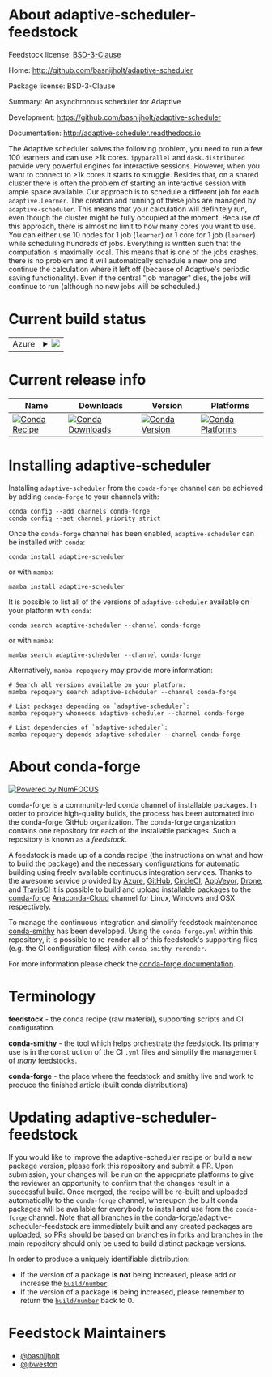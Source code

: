 About adaptive-scheduler-feedstock
==================================

Feedstock license: [BSD-3-Clause](https://github.com/conda-forge/adaptive-scheduler-feedstock/blob/main/LICENSE.txt)

Home: http://github.com/basnijholt/adaptive-scheduler

Package license: BSD-3-Clause

Summary: An asynchronous scheduler for Adaptive

Development: https://github.com/basnijholt/adaptive-scheduler

Documentation: http://adaptive-scheduler.readthedocs.io

The Adaptive scheduler solves the following problem, you need to run a few 100
learners and can use >1k cores. `ipyparallel` and `dask.distributed` provide
very powerful engines for interactive sessions. However, when you want to
connect to >1k cores it starts to struggle. Besides that, on a shared cluster
there is often the problem of starting an interactive session with ample space
available. Our approach is to schedule a different job for each `
adaptive.Learner`. The creation and running of these jobs are managed by `
adaptive-scheduler`. This means that your calculation will definitely run, even
though the cluster might be fully occupied at the moment. Because of this
approach, there is almost no limit to how many cores you want to use. You can
either use 10 nodes for 1 job (`learner`) or 1 core for 1 job (`learner`) while
scheduling hundreds of jobs. Everything is written such that the computation is
maximally local. This means that is one of the jobs crashes, there is no
problem and it will automatically schedule a new one and continue the
calculation where it left off (because of Adaptive's periodic saving
functionality). Even if the central "job manager" dies, the jobs will continue
to run (although no new jobs will be scheduled.)


Current build status
====================


<table>
    
  <tr>
    <td>Azure</td>
    <td>
      <details>
        <summary>
          <a href="https://dev.azure.com/conda-forge/feedstock-builds/_build/latest?definitionId=6688&branchName=main">
            <img src="https://dev.azure.com/conda-forge/feedstock-builds/_apis/build/status/adaptive-scheduler-feedstock?branchName=main">
          </a>
        </summary>
        <table>
          <thead><tr><th>Variant</th><th>Status</th></tr></thead>
          <tbody><tr>
              <td>linux_64_python3.10.____cpython</td>
              <td>
                <a href="https://dev.azure.com/conda-forge/feedstock-builds/_build/latest?definitionId=6688&branchName=main">
                  <img src="https://dev.azure.com/conda-forge/feedstock-builds/_apis/build/status/adaptive-scheduler-feedstock?branchName=main&jobName=linux&configuration=linux%20linux_64_python3.10.____cpython" alt="variant">
                </a>
              </td>
            </tr><tr>
              <td>linux_64_python3.11.____cpython</td>
              <td>
                <a href="https://dev.azure.com/conda-forge/feedstock-builds/_build/latest?definitionId=6688&branchName=main">
                  <img src="https://dev.azure.com/conda-forge/feedstock-builds/_apis/build/status/adaptive-scheduler-feedstock?branchName=main&jobName=linux&configuration=linux%20linux_64_python3.11.____cpython" alt="variant">
                </a>
              </td>
            </tr><tr>
              <td>linux_64_python3.8.____cpython</td>
              <td>
                <a href="https://dev.azure.com/conda-forge/feedstock-builds/_build/latest?definitionId=6688&branchName=main">
                  <img src="https://dev.azure.com/conda-forge/feedstock-builds/_apis/build/status/adaptive-scheduler-feedstock?branchName=main&jobName=linux&configuration=linux%20linux_64_python3.8.____cpython" alt="variant">
                </a>
              </td>
            </tr><tr>
              <td>linux_64_python3.9.____cpython</td>
              <td>
                <a href="https://dev.azure.com/conda-forge/feedstock-builds/_build/latest?definitionId=6688&branchName=main">
                  <img src="https://dev.azure.com/conda-forge/feedstock-builds/_apis/build/status/adaptive-scheduler-feedstock?branchName=main&jobName=linux&configuration=linux%20linux_64_python3.9.____cpython" alt="variant">
                </a>
              </td>
            </tr><tr>
              <td>osx_64_python3.10.____cpython</td>
              <td>
                <a href="https://dev.azure.com/conda-forge/feedstock-builds/_build/latest?definitionId=6688&branchName=main">
                  <img src="https://dev.azure.com/conda-forge/feedstock-builds/_apis/build/status/adaptive-scheduler-feedstock?branchName=main&jobName=osx&configuration=osx%20osx_64_python3.10.____cpython" alt="variant">
                </a>
              </td>
            </tr><tr>
              <td>osx_64_python3.11.____cpython</td>
              <td>
                <a href="https://dev.azure.com/conda-forge/feedstock-builds/_build/latest?definitionId=6688&branchName=main">
                  <img src="https://dev.azure.com/conda-forge/feedstock-builds/_apis/build/status/adaptive-scheduler-feedstock?branchName=main&jobName=osx&configuration=osx%20osx_64_python3.11.____cpython" alt="variant">
                </a>
              </td>
            </tr><tr>
              <td>osx_64_python3.8.____cpython</td>
              <td>
                <a href="https://dev.azure.com/conda-forge/feedstock-builds/_build/latest?definitionId=6688&branchName=main">
                  <img src="https://dev.azure.com/conda-forge/feedstock-builds/_apis/build/status/adaptive-scheduler-feedstock?branchName=main&jobName=osx&configuration=osx%20osx_64_python3.8.____cpython" alt="variant">
                </a>
              </td>
            </tr><tr>
              <td>osx_64_python3.9.____cpython</td>
              <td>
                <a href="https://dev.azure.com/conda-forge/feedstock-builds/_build/latest?definitionId=6688&branchName=main">
                  <img src="https://dev.azure.com/conda-forge/feedstock-builds/_apis/build/status/adaptive-scheduler-feedstock?branchName=main&jobName=osx&configuration=osx%20osx_64_python3.9.____cpython" alt="variant">
                </a>
              </td>
            </tr>
          </tbody>
        </table>
      </details>
    </td>
  </tr>
</table>

Current release info
====================

| Name | Downloads | Version | Platforms |
| --- | --- | --- | --- |
| [![Conda Recipe](https://img.shields.io/badge/recipe-adaptive--scheduler-green.svg)](https://anaconda.org/conda-forge/adaptive-scheduler) | [![Conda Downloads](https://img.shields.io/conda/dn/conda-forge/adaptive-scheduler.svg)](https://anaconda.org/conda-forge/adaptive-scheduler) | [![Conda Version](https://img.shields.io/conda/vn/conda-forge/adaptive-scheduler.svg)](https://anaconda.org/conda-forge/adaptive-scheduler) | [![Conda Platforms](https://img.shields.io/conda/pn/conda-forge/adaptive-scheduler.svg)](https://anaconda.org/conda-forge/adaptive-scheduler) |

Installing adaptive-scheduler
=============================

Installing `adaptive-scheduler` from the `conda-forge` channel can be achieved by adding `conda-forge` to your channels with:

```
conda config --add channels conda-forge
conda config --set channel_priority strict
```

Once the `conda-forge` channel has been enabled, `adaptive-scheduler` can be installed with `conda`:

```
conda install adaptive-scheduler
```

or with `mamba`:

```
mamba install adaptive-scheduler
```

It is possible to list all of the versions of `adaptive-scheduler` available on your platform with `conda`:

```
conda search adaptive-scheduler --channel conda-forge
```

or with `mamba`:

```
mamba search adaptive-scheduler --channel conda-forge
```

Alternatively, `mamba repoquery` may provide more information:

```
# Search all versions available on your platform:
mamba repoquery search adaptive-scheduler --channel conda-forge

# List packages depending on `adaptive-scheduler`:
mamba repoquery whoneeds adaptive-scheduler --channel conda-forge

# List dependencies of `adaptive-scheduler`:
mamba repoquery depends adaptive-scheduler --channel conda-forge
```


About conda-forge
=================

[![Powered by
NumFOCUS](https://img.shields.io/badge/powered%20by-NumFOCUS-orange.svg?style=flat&colorA=E1523D&colorB=007D8A)](https://numfocus.org)

conda-forge is a community-led conda channel of installable packages.
In order to provide high-quality builds, the process has been automated into the
conda-forge GitHub organization. The conda-forge organization contains one repository
for each of the installable packages. Such a repository is known as a *feedstock*.

A feedstock is made up of a conda recipe (the instructions on what and how to build
the package) and the necessary configurations for automatic building using freely
available continuous integration services. Thanks to the awesome service provided by
[Azure](https://azure.microsoft.com/en-us/services/devops/), [GitHub](https://github.com/),
[CircleCI](https://circleci.com/), [AppVeyor](https://www.appveyor.com/),
[Drone](https://cloud.drone.io/welcome), and [TravisCI](https://travis-ci.com/)
it is possible to build and upload installable packages to the
[conda-forge](https://anaconda.org/conda-forge) [Anaconda-Cloud](https://anaconda.org/)
channel for Linux, Windows and OSX respectively.

To manage the continuous integration and simplify feedstock maintenance
[conda-smithy](https://github.com/conda-forge/conda-smithy) has been developed.
Using the ``conda-forge.yml`` within this repository, it is possible to re-render all of
this feedstock's supporting files (e.g. the CI configuration files) with ``conda smithy rerender``.

For more information please check the [conda-forge documentation](https://conda-forge.org/docs/).

Terminology
===========

**feedstock** - the conda recipe (raw material), supporting scripts and CI configuration.

**conda-smithy** - the tool which helps orchestrate the feedstock.
                   Its primary use is in the construction of the CI ``.yml`` files
                   and simplify the management of *many* feedstocks.

**conda-forge** - the place where the feedstock and smithy live and work to
                  produce the finished article (built conda distributions)


Updating adaptive-scheduler-feedstock
=====================================

If you would like to improve the adaptive-scheduler recipe or build a new
package version, please fork this repository and submit a PR. Upon submission,
your changes will be run on the appropriate platforms to give the reviewer an
opportunity to confirm that the changes result in a successful build. Once
merged, the recipe will be re-built and uploaded automatically to the
`conda-forge` channel, whereupon the built conda packages will be available for
everybody to install and use from the `conda-forge` channel.
Note that all branches in the conda-forge/adaptive-scheduler-feedstock are
immediately built and any created packages are uploaded, so PRs should be based
on branches in forks and branches in the main repository should only be used to
build distinct package versions.

In order to produce a uniquely identifiable distribution:
 * If the version of a package **is not** being increased, please add or increase
   the [``build/number``](https://docs.conda.io/projects/conda-build/en/latest/resources/define-metadata.html#build-number-and-string).
 * If the version of a package **is** being increased, please remember to return
   the [``build/number``](https://docs.conda.io/projects/conda-build/en/latest/resources/define-metadata.html#build-number-and-string)
   back to 0.

Feedstock Maintainers
=====================

* [@basnijholt](https://github.com/basnijholt/)
* [@jbweston](https://github.com/jbweston/)

